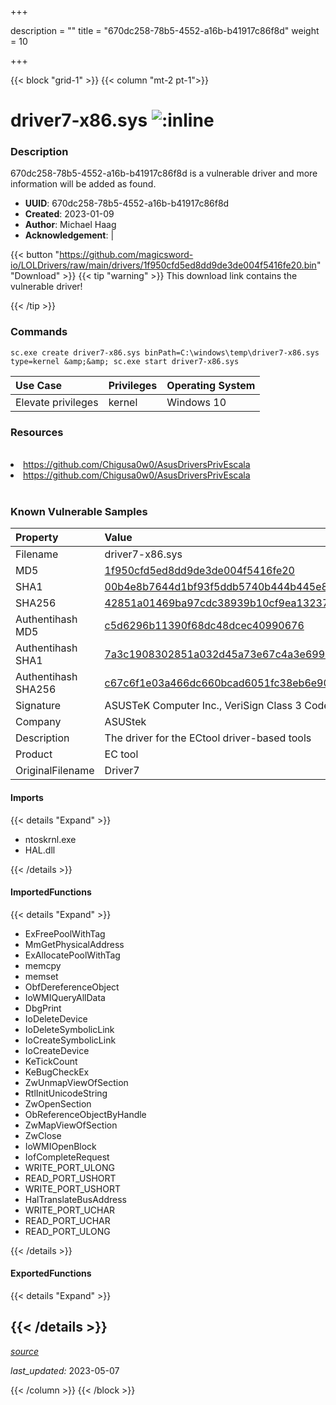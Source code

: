 +++

description = ""
title = "670dc258-78b5-4552-a16b-b41917c86f8d"
weight = 10

+++


{{< block "grid-1" >}}
{{< column "mt-2 pt-1">}}


# driver7-x86.sys ![:inline](/images/twitter_verified.png) 


### Description

670dc258-78b5-4552-a16b-b41917c86f8d is a vulnerable driver and more information will be added as found.
- **UUID**: 670dc258-78b5-4552-a16b-b41917c86f8d
- **Created**: 2023-01-09
- **Author**: Michael Haag
- **Acknowledgement**:  | [](https://twitter.com/)

{{< button "https://github.com/magicsword-io/LOLDrivers/raw/main/drivers/1f950cfd5ed8dd9de3de004f5416fe20.bin" "Download" >}}
{{< tip "warning" >}}
This download link contains the vulnerable driver!

{{< /tip >}}

### Commands

```
sc.exe create driver7-x86.sys binPath=C:\windows\temp\driver7-x86.sys     type=kernel &amp;&amp; sc.exe start driver7-x86.sys
```

| Use Case | Privileges | Operating System | 
|:---- | ---- | ---- |
| Elevate privileges | kernel | Windows 10 |

### Resources
<br>
<li><a href=" https://github.com/Chigusa0w0/AsusDriversPrivEscala"> https://github.com/Chigusa0w0/AsusDriversPrivEscala</a></li>
<li><a href="https://github.com/Chigusa0w0/AsusDriversPrivEscala">https://github.com/Chigusa0w0/AsusDriversPrivEscala</a></li>
<br>

### Known Vulnerable Samples

| Property           | Value |
|:-------------------|:------|
| Filename           | driver7-x86.sys |
| MD5                | [1f950cfd5ed8dd9de3de004f5416fe20](https://www.virustotal.com/gui/file/1f950cfd5ed8dd9de3de004f5416fe20) |
| SHA1               | [00b4e8b7644d1bf93f5ddb5740b444b445e81b02](https://www.virustotal.com/gui/file/00b4e8b7644d1bf93f5ddb5740b444b445e81b02) |
| SHA256             | [42851a01469ba97cdc38939b10cf9ea13237aa1f6c37b1ac84904c5a12a81fa0](https://www.virustotal.com/gui/file/42851a01469ba97cdc38939b10cf9ea13237aa1f6c37b1ac84904c5a12a81fa0) |
| Authentihash MD5   | [c5d6296b11390f68dc48dcec40990676](https://www.virustotal.com/gui/search/authentihash%253Ac5d6296b11390f68dc48dcec40990676) |
| Authentihash SHA1  | [7a3c1908302851a032d45a73e67c4a3e699807a5](https://www.virustotal.com/gui/search/authentihash%253A7a3c1908302851a032d45a73e67c4a3e699807a5) |
| Authentihash SHA256| [c67c6f1e03a466dc660bcad6051fc38eb6e9004a4e252abe52c6155f5768ad90](https://www.virustotal.com/gui/search/authentihash%253Ac67c6f1e03a466dc660bcad6051fc38eb6e9004a4e252abe52c6155f5768ad90) |
| Signature         | ASUSTeK Computer Inc., VeriSign Class 3 Code Signing 2010 CA, VeriSign   |
| Company           | ASUStek |
| Description       | The driver for the ECtool driver-based tools |
| Product           | EC tool |
| OriginalFilename  | Driver7 |


#### Imports
{{< details "Expand" >}}
* ntoskrnl.exe
* HAL.dll

{{< /details >}}
#### ImportedFunctions
{{< details "Expand" >}}
* ExFreePoolWithTag
* MmGetPhysicalAddress
* ExAllocatePoolWithTag
* memcpy
* memset
* ObfDereferenceObject
* IoWMIQueryAllData
* DbgPrint
* IoDeleteDevice
* IoDeleteSymbolicLink
* IoCreateSymbolicLink
* IoCreateDevice
* KeTickCount
* KeBugCheckEx
* ZwUnmapViewOfSection
* RtlInitUnicodeString
* ZwOpenSection
* ObReferenceObjectByHandle
* ZwMapViewOfSection
* ZwClose
* IoWMIOpenBlock
* IofCompleteRequest
* WRITE_PORT_ULONG
* READ_PORT_USHORT
* WRITE_PORT_USHORT
* HalTranslateBusAddress
* WRITE_PORT_UCHAR
* READ_PORT_UCHAR
* READ_PORT_ULONG

{{< /details >}}
#### ExportedFunctions
{{< details "Expand" >}}

{{< /details >}}
-----



[*source*](https://github.com/magicsword-io/LOLDrivers/tree/main/yaml/670dc258-78b5-4552-a16b-b41917c86f8d.yaml)

*last_updated:* 2023-05-07








{{< /column >}}
{{< /block >}}
